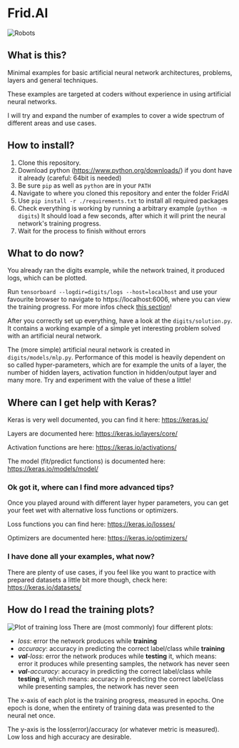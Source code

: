 # Frid.AI
![Robots](https://mmtstock.com/wp-content/uploads/2014/09/PB_20140912201212155.jpg)

## What is this?
Minimal examples for basic artificial neural network architectures,
problems, layers and general techniques.

These examples are targeted at coders without experience in using
artificial neural networks.

I will try and expand the number of examples to cover a wide spectrum
of different areas and use cases.

## How to install?
1. Clone this repository.
2. Download python (https://www.python.org/downloads/) if you dont have
it already (careful: 64bit is needed)
3. Be sure `pip` as well as `python` are in your `PATH` 
4. Navigate to where you cloned this repository and enter the folder
FridAI
5. Use `pip install -r ./requirements.txt` to install all required
packages
6. Check everything is working by running a arbitrary example
(`python -m digits`) It should load a few seconds, after which it will
print the neural network's training progress.
7. Wait for the process to finish without errors

## What to do now?
You already ran the digits example, while the network trained, it
produced logs, which can be plotted.

Run `tensorboard --logdir=digits/logs --host=localhost` and use your
favourite browser to navigate to https://localhost:6006, where you can
view the training progress. For more infos check
[this section](#how-do-i-read-the-training-plots)!

After you correctly set up everything, have a look at the
`digits/solution.py`. It contains a working example of a simple yet
interesting problem solved with an artificial neural network.

The (more simple) artificial neural network is created in
`digits/models/mlp.py`. Performance of this model is heavily dependent
on so called hyper-parameters, which are for example the units of a
layer, the number of hidden layers, activation function in hidden/output
layer and many more. Try and experiment with the value of these a little!

## Where can I get help with Keras?
Keras is very well documented, you can find it here: https://keras.io/

Layers are documented here: https://keras.io/layers/core/

Activation functions are here: https://keras.io/activations/

The model (fit/predict functions) is documented here:
https://keras.io/models/model/

### Ok got it, where can I find more advanced tips?
Once you played around with different layer hyper parameters, you can
get your feet wet with alternative loss functions or optimizers.

Loss functions you can find here: https://keras.io/losses/

Optimizers are documented here: https://keras.io/optimizers/

### I have done all your examples, what now?
There are plenty of use cases, if you feel like you want to practice
with prepared datasets a little bit more though, check here:
https://keras.io/datasets/

## How do I read the training plots?
![Plot of training loss](https://i.imgur.com/MCBcq7e.png)
There are (most commonly) four different plots:
- *loss*: error the network produces while __training__
- *accuracy*: accuracy in predicting the correct label/class while
 __training__
- *__val__-loss*: error the network produces while __testing__ it,
which means: error it produces while presenting samples, the network
has never seen
- *__val__-accuracy*: accuracy in predicting the correct label/class
while __testing__ it, which means: accuracy in predicting the correct
label/class while presenting samples, the network has never seen

The x-axis of each plot is the training progress, measured in epochs.
One epoch is done, when the entirety of training data was presented to
the neural net once.

The y-axis is the loss(error)/accuracy (or whatever metric is measured).
Low loss and high accuracy are desirable.